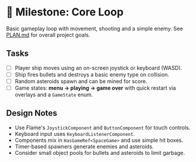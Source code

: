 # 🎯 Milestone: Core Loop

Basic gameplay loop with movement, shooting and a simple enemy.
See [PLAN.md](PLAN.md) for overall project goals.

## Tasks

- [ ] Player ship moves using an on-screen joystick or keyboard (WASD).
- [ ] Ship fires bullets and destroys a basic enemy type on collision.
- [ ] Random asteroids spawn and can be mined for score.
- [ ] Game states: **menu → playing → game over** with quick restart via overlays
      and a `GameState` enum.

## Design Notes

- Use Flame's `JoystickComponent` and `ButtonComponent` for touch controls.
- Keyboard input uses `KeyboardListenerComponent`.
- Components mix in `HasGameRef<SpaceGame>` and use simple hit boxes.
- Timer-based spawners generate enemies and asteroids.
- Consider small object pools for bullets and asteroids to limit garbage.
